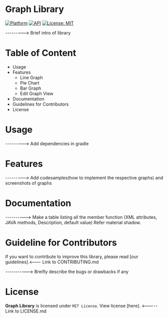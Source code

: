 # Graph Library
[![Platform](https://img.shields.io/badge/platform-Android-yellow.svg)](https://www.android.com)
[![API](https://img.shields.io/badge/API-16%2B-brightgreen.svg?style=flat)](https://android-arsenal.com/api?level=16)
[![License: MIT](https://img.shields.io/badge/License-MIT-blue.svg)](https://opensource.org/licenses/MIT)

---------> Brief intro of library

# Table of Content
* Usage
* Features
  * Line Graph
  * Pie Chart
  * Bar Graph
  * Edit Graph View
* Documentation
* Guidelines for Contributors
* License

# Usage

---------> Add dependencies in gradle 

# Features
 
---------> Add codesamples(how to implement the respective graphs) and screenshots of graphs

# Documentation

----------> Make a table listing all the member function (XML attributes, JAVA methods, Description, default value) Refer material shadow.

# Guideline for Contributors

If you want to contribute to improve this library, please read [our guidelines].<--- Link to CONTRIBUTING.md

-----------> Breifly describe the bugs or drawbacks if any

# License

**Graph Library** is licensed under `MIT License`. View license [here].  <----- Link to LICENSE.md
